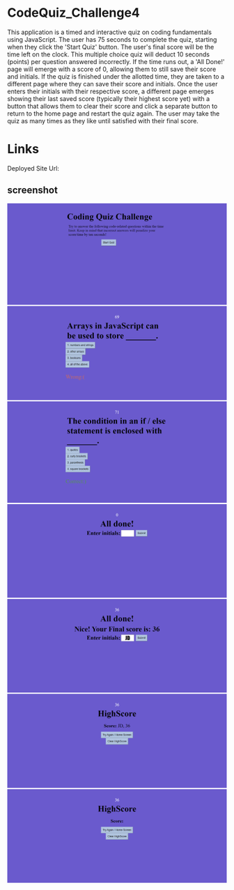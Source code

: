 # CodeQuiz_Challenge4

This application is a timed and interactive quiz on coding fundamentals using JavaScript. The user has 75 seconds to complete the quiz, starting when they click the 'Start Quiz' button. The user's final score will be the time left on the clock. This multiple choice quiz will deduct 10 seconds (points) per question answered incorrectly. If the time runs out, a 'All Done!' page will emerge with a score of 0, allowing them to still save their score and initials. If the quiz is finished under the allotted time, they are taken to a different page where they can save their score and initials. Once the user enters their initials with their respective score, a different page emerges showing their last saved score (typically their highest score yet) with a button that allows them to clear their score and click a separate button to return to the home page and restart the quiz again. The user may take the quiz as many times as they like until satisfied with their final score.

# Links

Deployed Site Url: 

## screenshot

![Screenshot 1](./assets/img/start%20quiz.png)
![Screenshot 2](./assets/img/wrong%20answer.png)
![Screenshot 3](./assets/img/correct%20answer.png)
![Screenshot 4](./assets/img/time's%20up.png)
![Screenshot 5](./assets/img/enter%20initials.png)
![Screenshot 6](./assets/img/high%20score.png)
![Screenshot 7](./assets/img/clear%20highscore.png)
